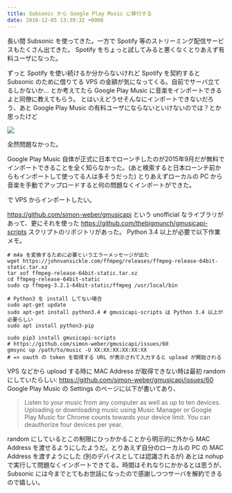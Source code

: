 ```yaml
---
title: Subsonic から Google Play Music に移行する
date: 2016-12-05 13:39:32 +0900
---
```


長い間 Subsonic を使ってきた。一方で Spotify 等のストリーミング配信サービスもたくさん出てきた。
Spotify をちょっと試してみると悪くなくとりあえず有料ユーザになった。

ずっと Spotify を使い続けるか分からないけれど Spotify を契約すると Subsonic のために借りてる VPS の金額が気になってくる。自前でサーバ立てるしかないか... とか考えてたら Google Play Music に音楽をインポートできるよと同僚に教えてもらう。
とはいえどうせそんなにインポートできないだろう、あと Google Play Music の有料ユーザにならないといけないのでは？とか思ったけど

![](/images/google-play-music.png)

全然問題なかった。

Google Play Music 自体が正式に日本でローンチしたのが2015年9月だが無料でインポートできることを全く知らなかった。(あと検索すると日本ローンチ前からもインポートして使ってる人は多そうだった)
とりあえずローカルの PC から音楽を手動でアップロードすると何の問題なくインポートができた。

で VPS からインポートしたい。

https://github.com/simon-weber/gmusicapi という unofficial なライブラリがあって、更にそれを使った https://github.com/thebigmunch/gmusicapi-scripts スクリプトのリポジトリがあった。
Python 3.4 以上が必要で以下作業メモ。

    # m4a を変換するために必要というエラーメッセージが出た
    wget https://johnvansickle.com/ffmpeg/releases/ffmpeg-release-64bit-static.tar.xz
    tar xof ffmpeg-release-64bit-static.tar.xz
    cd ffmpeg-release-64bit-static
    sudo cp ffmpeg-3.2.1-64bit-static/ffmpeg /usr/local/bin

    # Python3 を install してない場合
    sudo apt-get update
    sudo apt-get install python3.4 # gmusicapi-scripts は Python 3.4 以上が必要らしい
    sudo apt install python3-pip

    sudo pip3 install gmusicapi-scripts
    # https://github.com/simon-weber/gmusicapi/issues/60
    gmsync up /path/to/music -U XX:XX:XX:XX:XX:XX
    # => oauth の token を取得する URL が表示されて入力すると upload が開始される

VPS などから upload する時に MAC Address が取得できない時は最初 random にしていたらしい: https://github.com/simon-weber/gmusicapi/issues/60
Google Play Music の Settings のページに以下が書いてあり、

>Listen to your music from any computer as well as up to ten devices. Uploading or downloading music using Music Manager or Google Play Music for Chrome counts towards your device limit. You can deauthorize four devices per year.

random にしているとこの制限にひっかかることから明示的に外から MAC Address を渡せるようにしたようだ。とりあえず自分のローカルの PC の MAC Address を渡すようにした (別のデバイスとしては認識されるが)
あとは nohup で実行して問題なくインポートできてる。時間はそれなりにかかるとは思うが、Subsonic には今までとてもお世話になったので感謝しつつサーバを解約できるので嬉しい。
